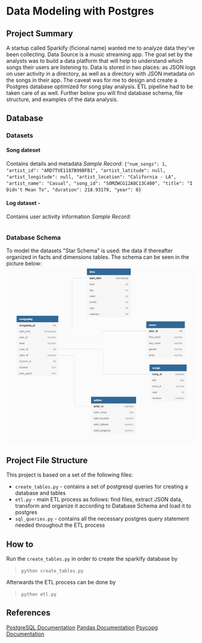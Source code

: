 # Data Modeling with Postgres

## Project Summary
A startup called Sparkify (ficional name) wanted me to analyze data they've been collecting. Data Source is a music streaming app. The goal set by the analysts was to build a data platform that will help to understand which songs their users are listening to. Data is stored in two places: as JSON logs on user activity in a directory, as well as a directory with JSON metadata on the songs in their app.
The caveat was for me to design and create a Postgres database optimized for song play analysis. ETL pipeline had to be taken care of as well. 
Further below you will find database schema, file structure, and examples of the data analysis.
## Database
### Datasets
#### Song dateset
Contains details and metadata
*Sample Record*:
```{"num_songs": 1, "artist_id": "ARD7TVE1187B99BFB1", "artist_latitude": null, "artist_longitude": null, "artist_location": "California - LA", "artist_name": "Casual", "song_id": "SOMZWCG12A8C13C480", "title": "I Didn't Mean To", "duration": 218.93179, "year": 0}```
#### Log dataset - 
Contains user activity information
*Sample Record*:
```{"artist":null,"auth":"Logged In","firstName":"Kynnedi","gender":"F","itemInSession":0,"lastName":"Sanchez","length":null,"level":"free","location":"Cedar Rapids, IA","method":"GET","page":"Home","registration":1541079034796.0,"sessionId":88,"song":null,"status":200,"ts":1541149530796,"userAgent":"\"Mozilla\/5.0 (Macintosh; Intel Mac OS X 10_8_5) AppleWebKit\/537.36 (KHTML, like Gecko) Chrome\/36.0.1985.125 Safari\/537.36\"","userId":"89"}
```
### Database Schema
To model the datasets "Star Schema" is used: the data if thereafter organized in facts and dimensions tables.
The schema can be seen in the picture below: 
![schema](schema.png)
## Project File Structure
This project is based on a set of the following files:
* ```create_tables.py``` - contains a set of postgresql queries for creating a database and tables
* ```etl.py``` - main ETL process as follows: find files, extract JSON data, transform and organize it according to Database Schema and load it to postgres
* ```sql_queries.py``` - contains all the necessary postgres query statement needed throughout the ETL process
## How to
Run the ```create_tables.py``` in order to create the sparkify database by
>```python create_tables.py```

Afterwards the ETL process can be done by
>```python etl.py```
## References
[PostgreSQL Documentation](https://www.postgresql.org/docs/)
[Pandas Documentation](https://pandas.pydata.org/pandas-docs/stable/)
[Psycopg Documentation](https://www.psycopg.org/docs/)
